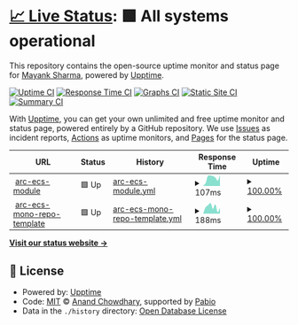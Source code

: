 # [📈 Live Status](https://mayank0202.github.io/uptime): <!--live status--> **🟩 All systems operational**

This repository contains the open-source uptime monitor and status page for [Mayank Sharma](mayankdevops.com), powered by [Upptime](https://github.com/upptime/upptime).

[![Uptime CI](https://github.com/mayank0202/uptime/workflows/Uptime%20CI/badge.svg)](https://github.com/mayank0202/uptime/actions?query=workflow%3A%22Uptime+CI%22)
[![Response Time CI](https://github.com/mayank0202/uptime/workflows/Response%20Time%20CI/badge.svg)](https://github.com/mayank0202/uptime/actions?query=workflow%3A%22Response+Time+CI%22)
[![Graphs CI](https://github.com/mayank0202/uptime/workflows/Graphs%20CI/badge.svg)](https://github.com/mayank0202/uptime/actions?query=workflow%3A%22Graphs+CI%22)
[![Static Site CI](https://github.com/mayank0202/uptime/workflows/Static%20Site%20CI/badge.svg)](https://github.com/mayank0202/uptime/actions?query=workflow%3A%22Static+Site+CI%22)
[![Summary CI](https://github.com/mayank0202/uptime/workflows/Summary%20CI/badge.svg)](https://github.com/mayank0202/uptime/actions?query=workflow%3A%22Summary+CI%22)

With [Upptime](https://upptime.js.org), you can get your own unlimited and free uptime monitor and status page, powered entirely by a GitHub repository. We use [Issues](https://github.com/mayank0202/uptime/issues) as incident reports, [Actions](https://github.com/mayank0202/uptime/actions) as uptime monitors, and [Pages](https://mayank0202.github.io/uptime) for the status page.

<!--start: status pages-->
<!-- This summary is generated by Upptime (https://github.com/upptime/upptime) -->
<!-- Do not edit this manually, your changes will be overwritten -->
<!-- prettier-ignore -->
| URL | Status | History | Response Time | Uptime |
| --- | ------ | ------- | ------------- | ------ |
| <img alt="" src="https://icons.duckduckgo.com/ip3/registry.terraform.io.ico" height="13"> [arc-ecs-module](https://registry.terraform.io/modules/sourcefuse/arc-ecs/aws/latest) | 🟩 Up | [arc-ecs-module.yml](https://github.com/mayank0202/uptime/commits/HEAD/history/arc-ecs-module.yml) | <details><summary><img alt="Response time graph" src="./graphs/arc-ecs-module/response-time-week.png" height="20"> 107ms</summary><br><a href="https://mayank0202.github.io/uptime/history/arc-ecs-module"><img alt="Response time 99" src="https://img.shields.io/endpoint?url=https%3A%2F%2Fraw.githubusercontent.com%2Fmayank0202%2Fuptime%2FHEAD%2Fapi%2Farc-ecs-module%2Fresponse-time.json"></a><br><a href="https://mayank0202.github.io/uptime/history/arc-ecs-module"><img alt="24-hour response time 68" src="https://img.shields.io/endpoint?url=https%3A%2F%2Fraw.githubusercontent.com%2Fmayank0202%2Fuptime%2FHEAD%2Fapi%2Farc-ecs-module%2Fresponse-time-day.json"></a><br><a href="https://mayank0202.github.io/uptime/history/arc-ecs-module"><img alt="7-day response time 107" src="https://img.shields.io/endpoint?url=https%3A%2F%2Fraw.githubusercontent.com%2Fmayank0202%2Fuptime%2FHEAD%2Fapi%2Farc-ecs-module%2Fresponse-time-week.json"></a><br><a href="https://mayank0202.github.io/uptime/history/arc-ecs-module"><img alt="30-day response time 99" src="https://img.shields.io/endpoint?url=https%3A%2F%2Fraw.githubusercontent.com%2Fmayank0202%2Fuptime%2FHEAD%2Fapi%2Farc-ecs-module%2Fresponse-time-month.json"></a><br><a href="https://mayank0202.github.io/uptime/history/arc-ecs-module"><img alt="1-year response time 99" src="https://img.shields.io/endpoint?url=https%3A%2F%2Fraw.githubusercontent.com%2Fmayank0202%2Fuptime%2FHEAD%2Fapi%2Farc-ecs-module%2Fresponse-time-year.json"></a></details> | <details><summary><a href="https://mayank0202.github.io/uptime/history/arc-ecs-module">100.00%</a></summary><a href="https://mayank0202.github.io/uptime/history/arc-ecs-module"><img alt="All-time uptime 100.00%" src="https://img.shields.io/endpoint?url=https%3A%2F%2Fraw.githubusercontent.com%2Fmayank0202%2Fuptime%2FHEAD%2Fapi%2Farc-ecs-module%2Fuptime.json"></a><br><a href="https://mayank0202.github.io/uptime/history/arc-ecs-module"><img alt="24-hour uptime 100.00%" src="https://img.shields.io/endpoint?url=https%3A%2F%2Fraw.githubusercontent.com%2Fmayank0202%2Fuptime%2FHEAD%2Fapi%2Farc-ecs-module%2Fuptime-day.json"></a><br><a href="https://mayank0202.github.io/uptime/history/arc-ecs-module"><img alt="7-day uptime 100.00%" src="https://img.shields.io/endpoint?url=https%3A%2F%2Fraw.githubusercontent.com%2Fmayank0202%2Fuptime%2FHEAD%2Fapi%2Farc-ecs-module%2Fuptime-week.json"></a><br><a href="https://mayank0202.github.io/uptime/history/arc-ecs-module"><img alt="30-day uptime 100.00%" src="https://img.shields.io/endpoint?url=https%3A%2F%2Fraw.githubusercontent.com%2Fmayank0202%2Fuptime%2FHEAD%2Fapi%2Farc-ecs-module%2Fuptime-month.json"></a><br><a href="https://mayank0202.github.io/uptime/history/arc-ecs-module"><img alt="1-year uptime 100.00%" src="https://img.shields.io/endpoint?url=https%3A%2F%2Fraw.githubusercontent.com%2Fmayank0202%2Fuptime%2FHEAD%2Fapi%2Farc-ecs-module%2Fuptime-year.json"></a></details>
| <img alt="" src="https://icons.duckduckgo.com/ip3/dx.arc-prod.link.ico" height="13"> [arc-ecs-mono-repo-template](https://dx.arc-prod.link/create/templates/default/arc-mono-repo-infra-template) | 🟩 Up | [arc-ecs-mono-repo-template.yml](https://github.com/mayank0202/uptime/commits/HEAD/history/arc-ecs-mono-repo-template.yml) | <details><summary><img alt="Response time graph" src="./graphs/arc-ecs-mono-repo-template/response-time-week.png" height="20"> 188ms</summary><br><a href="https://mayank0202.github.io/uptime/history/arc-ecs-mono-repo-template"><img alt="Response time 185" src="https://img.shields.io/endpoint?url=https%3A%2F%2Fraw.githubusercontent.com%2Fmayank0202%2Fuptime%2FHEAD%2Fapi%2Farc-ecs-mono-repo-template%2Fresponse-time.json"></a><br><a href="https://mayank0202.github.io/uptime/history/arc-ecs-mono-repo-template"><img alt="24-hour response time 82" src="https://img.shields.io/endpoint?url=https%3A%2F%2Fraw.githubusercontent.com%2Fmayank0202%2Fuptime%2FHEAD%2Fapi%2Farc-ecs-mono-repo-template%2Fresponse-time-day.json"></a><br><a href="https://mayank0202.github.io/uptime/history/arc-ecs-mono-repo-template"><img alt="7-day response time 188" src="https://img.shields.io/endpoint?url=https%3A%2F%2Fraw.githubusercontent.com%2Fmayank0202%2Fuptime%2FHEAD%2Fapi%2Farc-ecs-mono-repo-template%2Fresponse-time-week.json"></a><br><a href="https://mayank0202.github.io/uptime/history/arc-ecs-mono-repo-template"><img alt="30-day response time 185" src="https://img.shields.io/endpoint?url=https%3A%2F%2Fraw.githubusercontent.com%2Fmayank0202%2Fuptime%2FHEAD%2Fapi%2Farc-ecs-mono-repo-template%2Fresponse-time-month.json"></a><br><a href="https://mayank0202.github.io/uptime/history/arc-ecs-mono-repo-template"><img alt="1-year response time 185" src="https://img.shields.io/endpoint?url=https%3A%2F%2Fraw.githubusercontent.com%2Fmayank0202%2Fuptime%2FHEAD%2Fapi%2Farc-ecs-mono-repo-template%2Fresponse-time-year.json"></a></details> | <details><summary><a href="https://mayank0202.github.io/uptime/history/arc-ecs-mono-repo-template">100.00%</a></summary><a href="https://mayank0202.github.io/uptime/history/arc-ecs-mono-repo-template"><img alt="All-time uptime 100.00%" src="https://img.shields.io/endpoint?url=https%3A%2F%2Fraw.githubusercontent.com%2Fmayank0202%2Fuptime%2FHEAD%2Fapi%2Farc-ecs-mono-repo-template%2Fuptime.json"></a><br><a href="https://mayank0202.github.io/uptime/history/arc-ecs-mono-repo-template"><img alt="24-hour uptime 100.00%" src="https://img.shields.io/endpoint?url=https%3A%2F%2Fraw.githubusercontent.com%2Fmayank0202%2Fuptime%2FHEAD%2Fapi%2Farc-ecs-mono-repo-template%2Fuptime-day.json"></a><br><a href="https://mayank0202.github.io/uptime/history/arc-ecs-mono-repo-template"><img alt="7-day uptime 100.00%" src="https://img.shields.io/endpoint?url=https%3A%2F%2Fraw.githubusercontent.com%2Fmayank0202%2Fuptime%2FHEAD%2Fapi%2Farc-ecs-mono-repo-template%2Fuptime-week.json"></a><br><a href="https://mayank0202.github.io/uptime/history/arc-ecs-mono-repo-template"><img alt="30-day uptime 100.00%" src="https://img.shields.io/endpoint?url=https%3A%2F%2Fraw.githubusercontent.com%2Fmayank0202%2Fuptime%2FHEAD%2Fapi%2Farc-ecs-mono-repo-template%2Fuptime-month.json"></a><br><a href="https://mayank0202.github.io/uptime/history/arc-ecs-mono-repo-template"><img alt="1-year uptime 100.00%" src="https://img.shields.io/endpoint?url=https%3A%2F%2Fraw.githubusercontent.com%2Fmayank0202%2Fuptime%2FHEAD%2Fapi%2Farc-ecs-mono-repo-template%2Fuptime-year.json"></a></details>

<!--end: status pages-->

[**Visit our status website →**](https://mayank0202.github.io/uptime)

## 📄 License

- Powered by: [Upptime](https://github.com/upptime/upptime)
- Code: [MIT](./LICENSE) © [Anand Chowdhary](https://anandchowdhary.com), supported by [Pabio](https://pabio.com)
- Data in the `./history` directory: [Open Database License](https://opendatacommons.org/licenses/odbl/1-0/)
